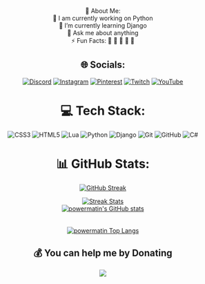 <div align="center">
💫 About Me: <br>
🏢 I am currently working on Python <br> 🌱 I’m currently learning Django <br> 💬 Ask me about anything <br>⚡ Fun Facts: 🍕 🏉 🏏 🎥 🚞


## 🌐 Socials:
[![Discord](https://img.shields.io/badge/Discord-%237289DA.svg?logo=discord&logoColor=white)](https://discord.gg/gGzEK7AHYE) 
[![Instagram](https://img.shields.io/badge/Instagram-%23E4405F.svg?logo=Instagram&logoColor=white)](https://instagram.com/powermatin) 
[![Pinterest](https://img.shields.io/badge/Pinterest-%23E60023.svg?logo=Pinterest&logoColor=white)](https://pinterest.com/matinshahabadi3) 
[![Twitch](https://img.shields.io/badge/Twitch-%239146FF.svg?logo=Twitch&logoColor=white)](https://twitch.tv/powermatin) 
[![YouTube](https://img.shields.io/badge/YouTube-%23FF0000.svg?logo=YouTube&logoColor=white)](https://youtube.com/@powermatin) 

# 💻 Tech Stack:
![CSS3](https://img.shields.io/badge/css3-%231572B6.svg?style=flat&logo=css3&logoColor=white) 
![HTML5](https://img.shields.io/badge/html5-%23E34F26.svg?style=flat&logo=html5&logoColor=white) 
![Lua](https://img.shields.io/badge/lua-%232C2D72.svg?style=flat&logo=lua&logoColor=white) 
![Python](https://img.shields.io/badge/python-3670A0?style=flat&logo=python&logoColor=ffdd54) 
![Django](https://img.shields.io/badge/django-%23092E20.svg?style=flat&logo=django&logoColor=white) 
![Git](https://img.shields.io/badge/git-%23F05033.svg?style=flat&logo=git&logoColor=white) 
![GitHub](https://img.shields.io/badge/github-%23121011.svg?style=flat&logo=github&logoColor=white)
![C#](https://img.shields.io/badge/c%23-%23239120.svg?style=flat&logo=csharp&logoColor=white) 


# 📊 GitHub Stats:
[![GitHub Streak](https://streak-stats.demolab.com?user=power0matin&theme=highcontrast)](https://git.io/streak-stats)
<div align="center">
  <a href="#">
    <img src="https://streak-stats.demolab.com/?user=power0matin&theme=codeSTACKr&hide_border=false" alt="Streak Stats">
  </a>
</div>
<div align="center">
    <a href="#">
  <img src="https://github-readme-stats.vercel.app/api?username=power0matin&theme=codeSTACKr&hide_border=false&include_all_commits=false&count_private=false" alt="powermatin's GitHub stats">
</div>
<br>
<div align="center">
<br>
  <a href="#"> 
    <img src="https://github-readme-stats.vercel.app/api/top-langs/?username=power0matin&theme=codeSTACKr&hide_border=false&include_all_commits=false&count_private=false&layout=compact" alt="powermatin Top Langs">
  </a>
</div>




  ## 💰 You can help me by Donating
<a href="https://www.coffeebede.com/powermatin"><img class="img-fluid" src="https://coffeebede.ir/DashboardTemplateV2/app-assets/images/banner/default-yellow.svg" /></a>  
<!-- Proudly created with GPRM ( https://gprm.itsvg.in ) -->
</div>
